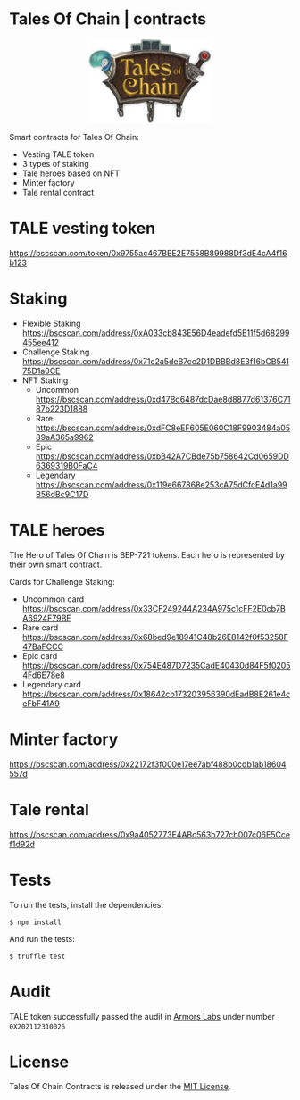 # **Tales Of Chain** | contracts
<p align="center">
  <img src="logo.png" alt="OpenZeppelin" height="150px">
</p>
Smart contracts for Tales Of Chain:

* Vesting TALE token
* 3 types of staking
* Tale heroes based on NFT
* Minter factory
* Tale rental contract

# TALE vesting token
https://bscscan.com/token/0x9755ac467BEE2E7558B89988Df3dE4cA4f16b123
# Staking
* Flexible Staking
https://bscscan.com/address/0xA033cb843E56D4eadefd5E11f5d68299455ee412
* Challenge Staking https://bscscan.com/address/0x71e2a5deB7cc2D1DBBBd8E3f16bCB54175D1a0CE
* NFT Staking
  - Uncommon https://bscscan.com/address/0xd47Bd6487dcDae8d8877d61376C7187b223D1888
  - Rare https://bscscan.com/address/0xdFC8eEF605E060C18F9903484a0589aA365a9962
  - Epic https://bscscan.com/address/0xbB42A7CBde75b758642Cd0659DD6369319B0FaC4
  - Legendary https://bscscan.com/address/0x119e667868e253cA75dCfcE4d1a99B56dBc9C17D
# TALE heroes
The Hero of Tales Of Chain is BEP-721 tokens. Each hero is represented by their own smart contract.

Cards for Challenge Staking:
* Uncommon card https://bscscan.com/address/0x33CF249244A234A975c1cFF2E0cb7BA6924F79BE
* Rare card https://bscscan.com/address/0x68bed9e18941C48b26E8142f0f53258F47BaFCCC
* Epic card https://bscscan.com/address/0x754E487D7235CadE40430d84F5f02054Fd6E78e8
* Legendary card https://bscscan.com/address/0x18642cb173203956390dEadB8E261e4ceFbF41A9

# Minter factory
https://bscscan.com/address/0x22172f3f000e17ee7abf488b0cdb1ab18604557d
# Tale rental
https://bscscan.com/address/0x9a4052773E4ABc563b727cb007c06E5Ccef1d92d
# Tests
To run the tests, install the dependencies:
```console
$ npm install
```
And run the tests:
```console
$ truffle test
```
# Audit
TALE token successfully passed the audit in [Armors Labs](https://armors.io/) under number ``0X202112310026``
# License
Tales Of Chain Contracts is released under the [MIT License](LICENSE).